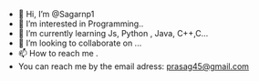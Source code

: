 - 👋 Hi, I’m @Sagarnp1
- 👀 I’m interested in Programming..
- 🌱 I’m currently learning Js, Python , Java, C++,C...
- 💞️ I’m looking to collaborate on ...
- 📫 How to reach me .
- You can reach me by the email adress: prasag45@gmail.com

<!---
Sagarnp1/Sagarnp1 is a ✨ special ✨ repository because its `README.md` (this file) appears on your GitHub profile.

